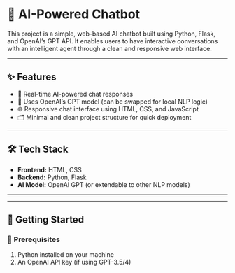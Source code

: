 # 🤖 AI-Powered Chatbot

This project is a simple, web-based AI chatbot built using Python, Flask, and OpenAI’s GPT API. It enables users to have interactive conversations with an intelligent agent through a clean and responsive web interface.

---

## ✨ Features

- 💬 Real-time AI-powered chat responses
- 🧠 Uses OpenAI’s GPT model (can be swapped for local NLP logic)
- 🌐 Responsive chat interface using HTML, CSS, and JavaScript
- 🗂 Minimal and clean project structure for quick deployment

---

## 🛠 Tech Stack

- **Frontend:** HTML, CSS
- **Backend:** Python, Flask
- **AI Model:** OpenAI GPT (or extendable to other NLP models)

---

---

## 🚀 Getting Started

### 🔧 Prerequisites

1. Python installed on your machine
2. An OpenAI API key (if using GPT-3.5/4)


